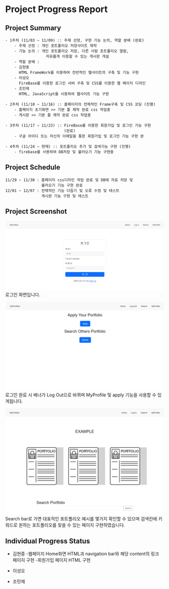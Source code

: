# Project Progress Report
## Project Summary
    - 1주차 (11/03 ~ 11/09) :: 주제 선정, 구현 기능 논의, 역할 분배 (완료)
        - 주제 선정 : 개인 포트폴리오 저장사이트 제작
        - 기능 논의 : 개인 포트폴리오 저장, 다른 사람 포트폴리오 열람,     
                      자유롭게 이용할 수 있는 게시판 개설
        - 역할 분배 : 
        - 김현중
          HTML FrameWork를 이용하여 전반적인 웹사이트의 구축 및 기능 구현
        - 이성오
          FireBase를 이용한 로그인 서버 구축 및 CSS를 이용한 웹 페이지 디자인
        - 조민제
          HTML, JavaScript를 사용하여 웹사이트 기능 구현

    - 2주차 (11/10 ~ 11/16) :: 홈페이지의 전체적인 Frame구축 및 CSS 코딩 (진행)
        - 홈페이지 초기화면 >> 기본 틀 제작 완료 css 작업중
        - 게시판 >> 기본 틀 제작 완료 css 작업중

    - 3주차 (11/17 ~ 11/23) :: FireBase를 이용한 회원가입 및 로그인 기능 구현 
                              (완료)
        - 구글 아이디 또는 자신의 이메일을 통한 회원가입 및 로그인 기능 구현 완

    - 4주차 (11/24 ~ 현재) :: 포트폴리오 추가 및 검색기능 구현 (진행)
        - firebase를 사용하여 DB저장 및 불러오기 기능 구현중
## Project Schedule
    11/29 ~ 11/30 : 홈페이지 css디자인 작업 완료 및 DB에 자료 저장 및 
                    불러오기 기능 구현 완료
    12/01 ~ 12/07 : 전체적인 기능 다듬기 및 오류 수정 및 테스트
                    게시판 기능 구현 및 테스트
## Project Screenshot
![Prototype](/image/login.png)
로그인 화면입니다.

![Prototype](/image/login2.png)
로그인 완료 시 배너가 Log Out으로 바뀌며 MyProfile 및 apply 기능을 사용할 수 있게됩니다.

![Prototype](/image/search.png)
Search bar로 가면 대표적인 포트폴리오 예시를 몇가지 확인할 수 있으며 검색칸에 키워드로 원하는 포트폴리오를 찾을 수 있는 페이지 구현하였습니다.
## Individual Progress Status
- 김현중
  -웹페이지 Home화면 HTML과 navigation bar와 해당 content의 링크 페이지 구현
  -회원가입 페이지 HTML 구현
- 이성오

- 조민제